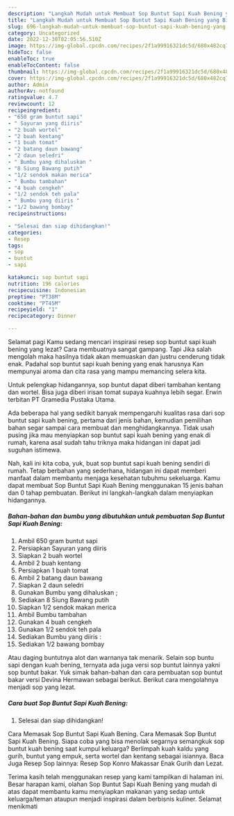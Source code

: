 ```yaml
---
description: "Langkah Mudah untuk Membuat Sop Buntut Sapi Kuah Bening yang Bikin Ngiler, Buat Buka Puasa Lezat Sekali"
title: "Langkah Mudah untuk Membuat Sop Buntut Sapi Kuah Bening yang Bikin Ngiler, Buat Buka Puasa Lezat Sekali"
slug: 696-langkah-mudah-untuk-membuat-sop-buntut-sapi-kuah-bening-yang-bikin-ngiler-buat-buka-puasa-lezat-sekali
category: Uncategorized
date: 2022-12-30T02:05:56.510Z
image: https://img-global.cpcdn.com/recipes/2f1a99916321dc5d/680x482cq70/sop-buntut-sapi-kuah-bening-foto-resep-utama.jpg
hideToc: false
enableToc: true
enableTocContent: false
thumbnail: https://img-global.cpcdn.com/recipes/2f1a99916321dc5d/680x482cq70/sop-buntut-sapi-kuah-bening-foto-resep-utama.jpg
cover: https://img-global.cpcdn.com/recipes/2f1a99916321dc5d/680x482cq70/sop-buntut-sapi-kuah-bening-foto-resep-utama.jpg
author: Admin
authorAv: notfound
ratingvalue: 4.7
reviewcount: 12
recipeingredient:
- "650 gram buntut sapi"
- " Sayuran yang diiris"
- "2 buah wortel"
- "2 buah kentang"
- "1 buah tomat"
- "2 batang daun bawang"
- "2 daun seledri"
- " Bumbu yang dihaluskan "
- "8 Siung Bawang putih"
- "1/2 sendok makan merica"
- " Bumbu tambahan"
- "4 buah cengkeh"
- "1/2 sendok teh pala"
- " Bumbu yang diiris "
- "1/2 bawang bombay"
recipeinstructions:

- "Selesai dan siap dihidangkan!"
categories:
- Resep
tags:
- sop
- buntut
- sapi

katakunci: sop buntut sapi 
nutrition: 196 calories
recipecuisine: Indonesian
preptime: "PT38M"
cooktime: "PT45M"
recipeyield: "1"
recipecategory: Dinner

---
```



Selamat pagi Kamu sedang mencari inspirasi resep sop buntut sapi kuah bening yang lezat? Cara membuatnya sangat gampang. Tapi Jika salah mengolah maka hasilnya tidak akan memuaskan dan justru cenderung tidak enak. Padahal sop buntut sapi kuah bening yang enak harusnya Kan mempunyai aroma dan cita rasa yang mampu memancing selera kita.


Untuk pelengkap hidangannya, sop buntut dapat diberi tambahan kentang dan wortel. Bisa juga diberi irisan tomat supaya kuahnya lebih segar. Erwin terbitan PT Gramedia Pustaka Utama.

Ada beberapa hal yang sedikit banyak mempengaruhi kualitas rasa dari sop buntut sapi kuah bening, pertama dari jenis bahan, kemudian pemilihan bahan segar sampai cara membuat dan menghidangkannya. Tidak usah pusing jika mau menyiapkan sop buntut sapi kuah bening yang enak di rumah, karena asal sudah tahu triknya maka hidangan ini dapat jadi suguhan istimewa.


Nah, kali ini kita coba, yuk, buat sop buntut sapi kuah bening sendiri di rumah. Tetap berbahan yang sederhana, hidangan ini dapat memberi manfaat dalam membantu menjaga kesehatan tubuhmu sekeluarga. Kamu dapat membuat Sop Buntut Sapi Kuah Bening menggunakan 15 jenis bahan dan 0 tahap pembuatan. Berikut ini langkah-langkah dalam menyiapkan hidangannya.

<!--inarticleads1-->

##### Bahan-bahan dan bumbu yang dibutuhkan untuk pembuatan Sop Buntut Sapi Kuah Bening:

1. Ambil 650 gram buntut sapi
1. Persiapkan  Sayuran yang diiris
1. Siapkan 2 buah wortel
1. Ambil 2 buah kentang
1. Persiapkan 1 buah tomat
1. Ambil 2 batang daun bawang
1. Siapkan 2 daun seledri
1. Gunakan  Bumbu yang dihaluskan ;
1. Sediakan 8 Siung Bawang putih
1. Siapkan 1/2 sendok makan merica
1. Ambil  Bumbu tambahan
1. Gunakan 4 buah cengkeh
1. Gunakan 1/2 sendok teh pala
1. Sediakan  Bumbu yang diiris :
1. Sediakan 1/2 bawang bombay


Atau daging buntutnya alot dan warnanya tak menarik. Selain sop buntu sapi dengan kuah bening, ternyata ada juga versi sop buntut lainnya yakni sop buntut bakar. Yuk simak bahan-bahan dan cara pembuatan sop buntut bakar versi Devina Hermawan sebagai berikut. Berikut cara mengolahnya menjadi sop yang lezat. 

<!--inarticleads2-->

##### Cara buat Sop Buntut Sapi Kuah Bening:


1. Selesai dan siap dihidangkan!

Cara Memasak Sop Buntut Sapi Kuah Bening. Cara Memasak Sop Buntut Sapi Kuah Bening. Siapa coba yang bisa menolak segarnya semangkuk sop buntut kuah bening saat kumpul keluarga? Berlimpah kuah kaldu yang gurih, buntut yang empuk, serta wortel dan kentang sebagai isiannya. Baca Juga Resep Sop lainnya: Resep Sop Konro Makassar Enak Gurih dan Lezat. 

Terima kasih telah menggunakan resep yang kami tampilkan di halaman ini. Besar harapan kami, olahan Sop Buntut Sapi Kuah Bening yang mudah di atas dapat membantu kamu menyiapkan makanan yang sedap untuk keluarga/teman ataupun menjadi inspirasi dalam berbisnis kuliner. Selamat menikmati
